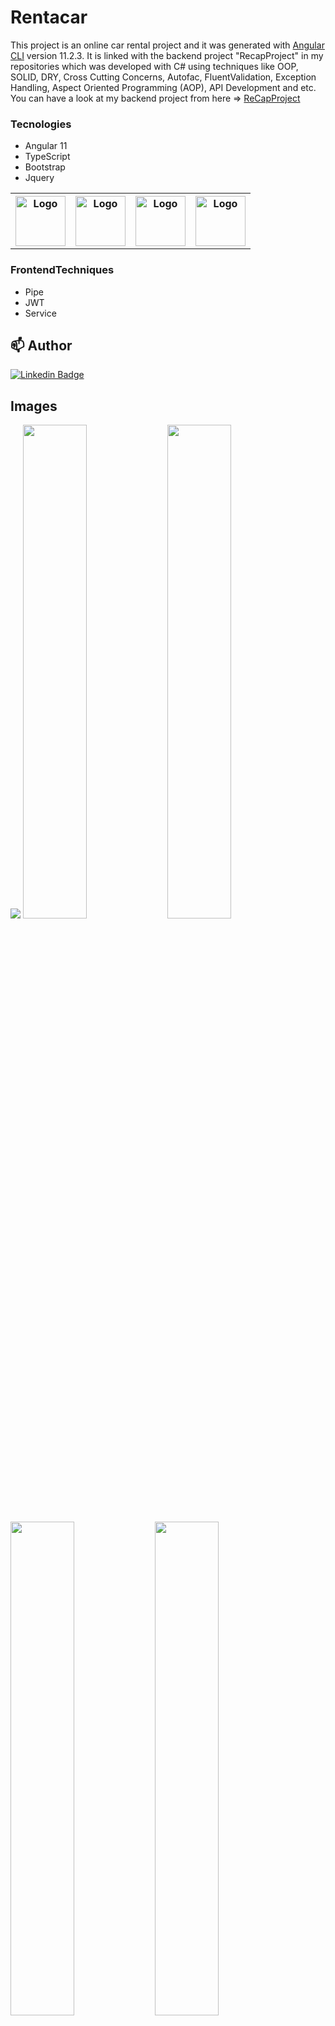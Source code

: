 # Rentacar

This project is an online car rental project and it was generated with [Angular CLI](https://github.com/angular/angular-cli) version 11.2.3.
It is linked with the backend project "RecapProject" in my repositories which was developed with C# using techniques like OOP, SOLID, DRY, Cross Cutting Concerns, Autofac, FluentValidation, Exception Handling, Aspect Oriented Programming (AOP), API Development and etc. You can have a look at my backend project from here => <a href="https://github.com/fatihsahin3/ReCapProject">ReCapProject </a>

### Tecnologies
- Angular 11
- TypeScript
- Bootstrap
- Jquery

<table>
  <tr>
    <th>
      <img src="https://github.com/fatihsahin3/RentACarFrontEnd/blob/master/images/angular.JPG" alt="Logo" width="80" height="80">
    </th>
    <th>
      <img src="https://github.com/fatihsahin3/RentACarFrontEnd/blob/master/images/typescript.JPG" alt="Logo" width="80" height="80">
    </th>
    <th>
      <img src="https://github.com/fatihsahin3/RentACarFrontEnd/blob/master/images/bootstrap.JPG" alt="Logo" width="80" height="80">
    </th>
    <th>
      <img src="https://github.com/fatihsahin3/RentACarFrontEnd/blob/master/images/jquery.JPG" alt="Logo" width="80" height="80">
    </th>
  </tr>
</table>
   
### FrontendTechniques
- Pipe
- JWT
- Service

## 📫 Author

[![Linkedin Badge](https://img.shields.io/badge/fatihsahin-follow%20on%20linkedin-blue?style=for-the-badge&logo=linkedin)](https://www.linkedin.com/in/fatihsahin3/)

## Images

<img src="https://github.com/fatihsahin3/RentACarFrontEnd/blob/master/images/RentACar.gif">
<img src="https://github.com/fatihsahin3/RentACarFrontEnd/blob/master/images/RentACar1.jpg" width="45%">
<img src="https://github.com/fatihsahin3/RentACarFrontEnd/blob/master/images/RentACar2.jpg" width="45%">
<img src="https://github.com/fatihsahin3/RentACarFrontEnd/blob/master/images/RentACar3.jpg" width="45%">
<img src="https://github.com/fatihsahin3/RentACarFrontEnd/blob/master/images/RentACar4.jpg" width="45%">
<img src="https://github.com/fatihsahin3/RentACarFrontEnd/blob/master/images/RentACar5.jpg" width="45%">
<img src="https://github.com/fatihsahin3/RentACarFrontEnd/blob/master/images/RentACar6.jpg" width="45%">
<img src="https://github.com/fatihsahin3/RentACarFrontEnd/blob/master/images/RentACar7.jpg" width="45%">
<img src="https://github.com/fatihsahin3/RentACarFrontEnd/blob/master/images/RentACar8.jpg" width="45%">
<img src="https://github.com/fatihsahin3/RentACarFrontEnd/blob/master/images/RentACar9.jpg" width="45%">

## Development server

Run `ng serve` for a dev server. Navigate to `http://localhost:4200/`. The app will automatically reload if you change any of the source files.

## Code scaffolding

Run `ng generate component component-name` to generate a new component. You can also use `ng generate directive|pipe|service|class|guard|interface|enum|module`.

## Build

Run `ng build` to build the project. The build artifacts will be stored in the `dist/` directory. Use the `--prod` flag for a production build.

## Running unit tests

Run `ng test` to execute the unit tests via [Karma](https://karma-runner.github.io).

## Running end-to-end tests

Run `ng e2e` to execute the end-to-end tests via [Protractor](http://www.protractortest.org/).

## Further help

To get more help on the Angular CLI use `ng help` or go check out the [Angular CLI Overview and Command Reference](https://angular.io/cli) page.
